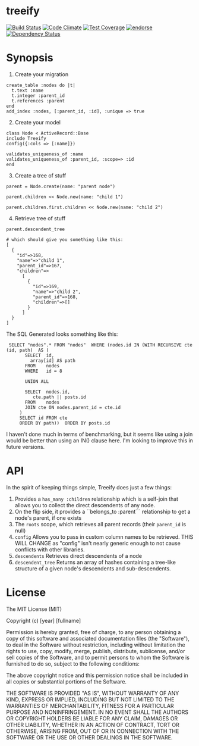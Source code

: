 treeify
======
[![Build Status](https://travis-ci.org/dhoss/treeify.svg?branch=master)](https://travis-ci.org/dhoss/treeify)
[![Code Climate](https://codeclimate.com/github/dhoss/treeify/badges/gpa.svg)](https://codeclimate.com/github/dhoss/treeify)
[![Test Coverage](https://codeclimate.com/github/dhoss/treeify/badges/coverage.svg)](https://codeclimate.com/github/dhoss/treeify)
[![endorse](https://api.coderwall.com/dhoss/endorsecount.png)](https://coderwall.com/dhoss)
[![Dependency Status](https://gemnasium.com/dhoss/treeify.png)](https://gemnasium.com/dhoss/treeify)

Synopsis
========

  1. Create your migration
  ```
  create_table :nodes do |t|
    t.text :name
    t.integer :parent_id
    t.references :parent
  end
  add_index :nodes, [:parent_id, :id], :unique => true
  ```

  2. Create your model 
  ```
class Node < ActiveRecord::Base
  include Treeify
  config({:cols => [:name]})

  validates_uniqueness_of :name
  validates_uniqueness_of :parent_id, :scope=> :id
end
  ```
  3. Create a tree of stuff
  ```
parent = Node.create(name: "parent node")

parent.children << Node.new(name: "child 1")

parent.children.first.children << Node.new(name: "child 2")
  ```
  4. Retrieve tree of stuff
  ```
  parent.descendent_tree

  # which should give you something like this:
  [
    {
      "id"=>168,
      "name"=>"child 1",
      "parent_id"=>167,
      "children"=>
        [
          {
            "id"=>169, 
            "name"=>"child 2", 
            "parent_id"=>168, 
            "children"=>[]
          }
        ]
    }
  ]

  ```
  
  
The SQL Generated looks something like this: 
  
  ```
   SELECT "nodes".* FROM "nodes"  WHERE (nodes.id IN (WITH RECURSIVE cte (id, path)  AS (
         SELECT  id,
           array[id] AS path
         FROM    nodes
         WHERE   id = 8

         UNION ALL

         SELECT  nodes.id,
            cte.path || posts.id
         FROM    nodes
         JOIN cte ON nodes.parent_id = cte.id
       )
       SELECT id FROM cte
       ORDER BY path))  ORDER BY posts.id
  ```

I haven't done much in terms of benchmarking, but it seems like using a join would be better than using an IN() clause here.  I'm looking to improve this in future versions.
  
  
  API
  ===
  
  In the spirit of keeping things simple, Treeify does just a few things:
  
   1. Provides a ```has_many :children``` relationship which is a self-join that allows you to collect the direct descendents of any node.
   2. On  the flip side, it provides a ``belongs_to :parent``` relationship to get a node's parent, if one exists
   3. The ```roots``` scope, which retrieves all parent records (their ```parent_id``` is null)
   4. ```config``` Allows you to pass in custom column names to be retrieved.  THIS WILL CHANGE as "config" isn't nearly generic enough to not cause conflicts with other libraries.
   5. ```descendents``` Retrieves direct descendents of a node
   6. ```descendent_tree``` Returns an array of hashes containing a tree-like structure of a given node's descendents and sub-descendents.
  
License
=======
The MIT License (MIT)

Copyright (c) [year] [fullname]

Permission is hereby granted, free of charge, to any person obtaining a copy
of this software and associated documentation files (the "Software"), to deal
in the Software without restriction, including without limitation the rights
to use, copy, modify, merge, publish, distribute, sublicense, and/or sell
copies of the Software, and to permit persons to whom the Software is
furnished to do so, subject to the following conditions:

The above copyright notice and this permission notice shall be included in all
copies or substantial portions of the Software.

THE SOFTWARE IS PROVIDED "AS IS", WITHOUT WARRANTY OF ANY KIND, EXPRESS OR
IMPLIED, INCLUDING BUT NOT LIMITED TO THE WARRANTIES OF MERCHANTABILITY,
FITNESS FOR A PARTICULAR PURPOSE AND NONINFRINGEMENT. IN NO EVENT SHALL THE
AUTHORS OR COPYRIGHT HOLDERS BE LIABLE FOR ANY CLAIM, DAMAGES OR OTHER
LIABILITY, WHETHER IN AN ACTION OF CONTRACT, TORT OR OTHERWISE, ARISING FROM,
OUT OF OR IN CONNECTION WITH THE SOFTWARE OR THE USE OR OTHER DEALINGS IN THE
SOFTWARE.
